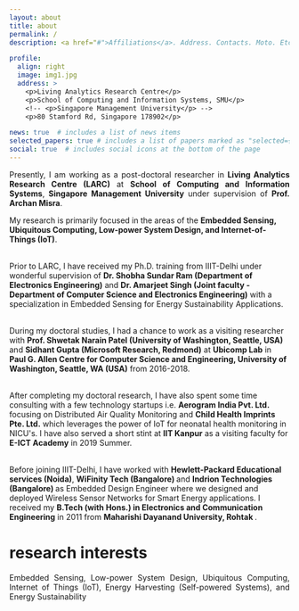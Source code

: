 ```yaml
---
layout: about
title: about
permalink: /
description: <a href="#">Affiliations</a>. Address. Contacts. Moto. Etc.

profile:
  align: right
  image: img1.jpg
  address: >
    <p>Living Analytics Research Centre</p>
    <p>School of Computing and Information Systems, SMU</p>
    <!-- <p>Singapore Management University</p> -->
    <p>80 Stamford Rd, Singapore 178902</p>

news: true  # includes a list of news items
selected_papers: true # includes a list of papers marked as "selected={true}"
social: true  # includes social icons at the bottom of the page
---
```


<p style="text-align:justify"> Presently, I am working as a post-doctoral researcher in <b>Living Analytics Research Centre (LARC)</b> at <b>School of Computing and Information Systems</b>, <b>Singapore Management University</b> under supervision of <b>Prof. Archan Misra</b>. <br>

My research is primarily focused in the areas of the <b>Embedded Sensing, Ubiquitous Computing, Low-power System Design, and Internet-of-Things (IoT)</b>. <br> <br>

Prior to LARC, I have received my Ph.D. training from IIIT-Delhi under wonderful supervision of <b>Dr. Shobha Sundar Ram (Department of Electronics Engineering)</b> and <b>Dr. Amarjeet Singh (Joint faculty - Department of Computer Science and Electronics Engineering)</b> with a specialization in Embedded Sensing for Energy Sustainability Applications.<br> <br>

During my doctoral studies, I had a chance to work as a visiting researcher with <b>Prof. Shwetak Narain Patel (University of Washington, Seattle, USA)</b> and <b>Sidhant Gupta (Microsoft Research, Redmond)</b> at <b>Ubicomp Lab</b> in <b>Paul G. Allen Centre for Computer Science and Engineering, University of Washington, Seattle, WA (USA)</b> from 2016-2018. <br> <br>

After completing my doctoral research, I have also spent some time consulting with a few technology startups i.e. <b>Aerogram India Pvt. Ltd.</b> focusing on Distributed Air Quality Monitoring and <b>Child Health Imprints Pte. Ltd.</b> which leverages the power of IoT for neonatal health monitoring in NICU's. I have also served a short stint at <b>IIT Kanpur</b> as a visiting faculty for <b>E-ICT Academy</b> in 2019 Summer. <br> <br>

Before joining IIIT-Delhi, I have worked with <b>Hewlett-Packard Educational services (Noida)</b>, <b> WiFinity Tech (Bangalore) </b> and <b> Indrion Technologies (Bangalore) </b> as Embedded Design Engineer where we designed and deployed Wireless Sensor Networks for Smart Energy applications. I received my <b>B.Tech (with Hons.) in Electronics and Communication Engineering</b> in 2011 from <b> Maharishi Dayanand University, Rohtak </b>. <br> </p>

<h1> research interests </h1>
<p style="text-align:justify"> Embedded Sensing, Low-power System Design, Ubiquitous Computing, Internet of Things (IoT), Energy Harvesting (Self-powered Systems), and Energy Sustainability </p>

<!-- Write your biography here. Tell the world about yourself. Link to your favorite [subreddit](http://reddit.com){:target="\_blank"}. You can put a picture in, too. The code is already in, just name your picture `prof_pic.jpg` and put it in the `img/` folder.

Put your address / P.O. box / other info right below your picture. You can also disable any these elements by editing `profile` property of the YAML header of your `_pages/about.md`. Edit `_bibliography/papers.bib` and Jekyll will render your [publications page](/al-folio/publications/) automatically.

Link to your social media connections, too. This theme is set up to use [Font Awesome icons](http://fortawesome.github.io/Font-Awesome/){:target="\_blank"} and [Academicons](https://jpswalsh.github.io/academicons/){:target="\_blank"}, like the ones below. Add your Facebook, Twitter, LinkedIn, Google Scholar, or just disable all of them. -->
